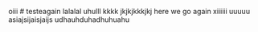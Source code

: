 oiii # testeagain
lalalal
uhulll
kkkk
jkjkjkkkjkj
here we go again
xiiiiii
uuuuu
asiajsijaisjaijs
udhauhduhadhuhuahu
